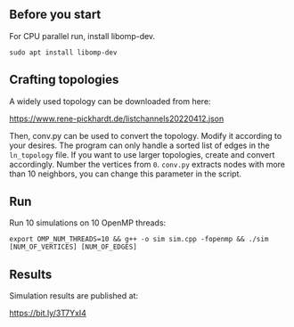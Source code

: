 ## Before you start

For CPU parallel run, install libomp-dev. 

```
sudo apt install libomp-dev
```

## Crafting topologies

A widely used topology can be downloaded from here:

https://www.rene-pickhardt.de/listchannels20220412.json

Then, conv.py can be used to convert the topology. Modify it according to your desires. The program can only handle a sorted list of edges in the `ln_topology` file. If you want to use larger topologies, create and convert accordingly. Number the vertices from `0`. `conv.py` extracts nodes with more than 10 neighbors, you can change this parameter in the script.

## Run

Run 10 simulations on 10 OpenMP threads:

```
export OMP_NUM_THREADS=10 && g++ -o sim sim.cpp -fopenmp && ./sim [NUM_OF_VERTICES] [NUM_OF_EDGES] 
```

## Results

Simulation results are published at:

https://bit.ly/3T7YxI4
